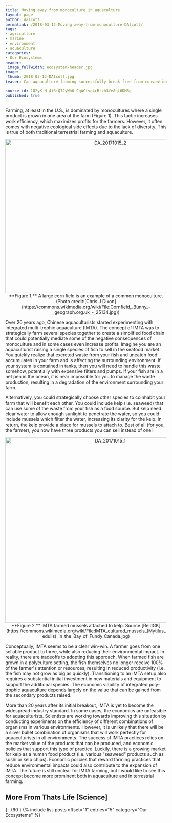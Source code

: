 ```yaml
---
title: Moving away from monoculture in aquaculture
layout: page
author: dalcott
permalink: /2018-03-12-Moving-away-from-monoculture-DAlcott/
tags:
- agriculture
- marine
- environment
- aquaculture
categories:
- Our Ecosystems
header:
 image_fullwidth: ecosystem-header.jpg
image:
 thumb: 2018-03-12-DAlcott.jpg
teaser: Can aquaculture farming successfully break free from conventional monoculture practices?

source-id: 1U2yK_N_4iRiQI2yWh0-CqACfvg4rBrzh3Ye8qL6DM8g
published: true
---
```


Farming, at least in the U.S., is dominated by monocultures where a single product is grown in one area of the farm (Figure 1). This tactic increases work efficiency, which maximizes profits for the farmers. However, it often comes with negative ecological side effects due to the lack of diversity. This is true of both traditional terrestrial farming and aquaculture.

 <center><a data-flickr-embed="true"  href="https://www.flickr.com/photos/139839751@N06/37049914213/in/dateposted-friend/" title="DA_20171015_2"><img src="https://farm5.staticflickr.com/4478/37049914213_3e08ed3dcb_z.jpg" width="640" height="480" alt="DA_20171015_2"></a><script async src="//embedr.flickr.com/assets/client-code.js" charset="utf-8"></script><br>
**Figure 1.** A large corn field is an example of a common monoculture. (Photo credit:[Chris J Dixon](https://commons.wikimedia.org/wiki/File:Cornfield,_Bunny_-_geograph.org.uk_-_25134.jpg))</center>

Over 20 years ago, Chinese aquaculturists started experimenting with integrated multi-trophic aquaculture (IMTA). The concept of IMTA was to strategically farm several species together to create a simplified food chain that could potentially mediate some of the negative consequences of monoculture and in some cases even increase profits. Imagine you are an aquaculturist raising a single species of fish to sell in the seafood market. You quickly realize that excreted waste from your fish and uneaten food accumulates in your farm and is affecting the surrounding environment. If your system is contained in tanks, then you will need to handle this waste somehow, potentially with expensive filters and pumps. If your fish are in a net pen in the ocean, it is near impossible for you to manage the waste production, resulting in a degradation of the environment surrounding your farm.

Alternatively, you could strategically choose other species to coinhabit your farm that will benefit each other. You could include kelp (i.e. seaweed) that can use some of the waste from your fish as a food source. But kelp need clear water to allow enough sunlight to penetrate the water, so you could include mussels which filter the water, increasing its clarity for the kelp. In return, the kelp provide a place for mussels to attach to. Best of all (for you, the farmer), you now have three products you can sell instead of one!

<center><a data-flickr-embed="true"  href="https://www.flickr.com/photos/139839751@N06/37462397150/in/dateposted-friend/" title="DA_20171015_1"><img src="https://farm5.staticflickr.com/4513/37462397150_412d2dbc2d_z.jpg" width="640" height="578" alt="DA_20171015_1"></a><script async src="//embedr.flickr.com/assets/client-code.js" charset="utf-8"></script><br>
**Figure 2.** IMTA farmed mussels attached to kelp. Source:[ReidGK](https://commons.wikimedia.org/wiki/File:IMTA_cultured_mussels_(Mytilus_edulis)_in_the_Bay_of_Fundy_Canada.jpg)</center>

Conceptually, IMTA seems to be a clear win-win. A farmer goes from one sellable product to three, while also reducing their environmental impact. In reality, there are tradeoffs to adopting this approach. When farmed fish are grown in a polyculture setting, the fish themselves no longer receive 100% of the farmer's attention or resources, resulting in reduced productivity (i.e. the fish may not grow as big as quickly). Transitioning to an IMTA setup also requires a substantial initial investment in new materials and equipment to support the additional species. The economic viability of integrated poly-trophic aquaculture depends largely on the value that can be gained from the secondary products raised.

More than 20 years after its initial breakout, IMTA is yet to become the widespread industry standard. In some cases, the economics are unfeasible for aquaculturists. Scientists are working towards improving this situation by conducting experiments on the efficiency of different combinations of organisms in various environments. However, it is unlikely that there will be a silver bullet combination of organisms that will work perfectly for aquaculturists in all environments. The success of IMTA practices relies on the market value of the products that can be produced, and economic policies that support this type of practice. Luckily, there is a growing market for kelp as a human food product (i.e. various "seaweed" products such as sushi or kelp chips). Economic policies that reward farming practices that reduce environmental impacts could also contribute to the expansion of IMTA. The future is still unclear for IMTA farming, but I would like to see this concept become more prominent both in aquaculture and in terrestrial farming.

 
## More From Thats Life [Science]
{: .t60 }
{% include list-posts offset="1" entries="5" category="Our Ecosystems" %}

 

 

 

